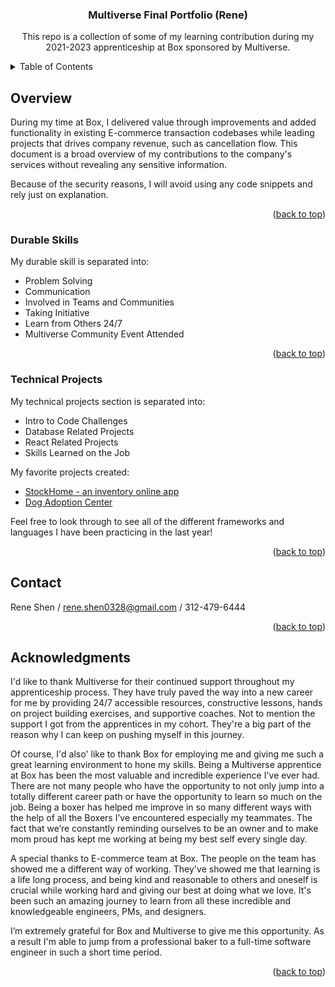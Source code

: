 <a name="readme-top"></a>

<h3 align="center">Multiverse Final Portfolio (Rene)</h3>

<p align="center">
  This repo is a collection of some of my learning contribution during my 2021-2023 apprenticeship at Box sponsored by Multiverse.
</p>


<!-- TABLE OF CONTENTS -->
<details>
  <summary>Table of Contents</summary>
  <ol>
    <li><a href="#overview">Overview</a></li>
    <li><a href="#durable">Durable Skills</a></li>
    <li><a href="#technical">Technical Projects</a></li>
    <li><a href="#contact">Contact Me</a></li>
    <li><a href="#acknowledgments">Acknowledgments</a></li>
  </ol>
</details>


<!-- Overview -->
## Overview

During my time at Box, I delivered value through improvements and added functionality in existing E-commerce transaction codebases while leading projects that drives company revenue, such as cancellation flow. This document is a broad overview of my contributions to the company's services without revealing any sensitive information. 

Because of the security reasons, I will avoid using any code snippets and rely just on explanation.

<p align="right">(<a href="#readme-top">back to top</a>)</p>

<!-- Durable Skills Section -->
### Durable Skills

My durable skill is separated into: 
<ul>
  <li>Problem Solving</li>
  <li>Communication</li>
  <li>Involved in Teams and Communities</li>
  <li>Taking Initiative</li>
  <li>Learn from Others 24/7</li>
  <li>Multiverse Community Event Attended</li>
</ul>

<p align="right">(<a href="#readme-top">back to top</a>)</p>

<!-- Technical Projects Section -->
### Technical Projects

My technical projects section is separated into: 
<ul>
  <li>Intro to Code Challenges</li>
  <li>Database Related Projects</li>
  <li>React Related Projects</li>
  <li>Skills Learned on the Job</li>
</ul>

My favorite projects created:
<ul>
  <li><a href="https://github.com/team-fire-project/online-app.git">StockHome - an inventory online app</a></li>
  <li><a href="https://github.com/ReneShen/dog-adoption-frontend.git">Dog Adoption Center</a></li>
</ul>

Feel free to look through to see all of the different frameworks and languages I have been practicing in the last year!

<p align="right">(<a href="#readme-top">back to top</a>)</p>

<!-- CONTACT -->
## Contact

Rene Shen / rene.shen0328@gmail.com  / 312-479-6444

<p align="right">(<a href="#readme-top">back to top</a>)</p>

<!-- ACKNOWLEDGMENTS -->
## Acknowledgments

I'd like to thank Multiverse for their continued support throughout my apprenticeship process. They have truly paved the way into a new career for me by providing 24/7 accessible resources, constructive lessons, hands on project building exercises, and supportive coaches. Not to mention the support I got from the apprentices in my cohort. They're a big part of the reason why I can keep on pushing myself in this journey.

Of course, I'd also' like to thank Box for employing me and giving me such a great learning environment to hone my skills. 
Being a Multiverse apprentice at Box has been the most valuable and incredible experience I've ever had. There are not many people who have the opportunity to not only jump into a totally different career path or have the opportunity to learn so much on the job. 
Being a boxer has helped me improve in so many different ways with the help of all the Boxers I’ve encountered especially my teammates. The fact that we’re constantly reminding ourselves to be an owner and to make mom proud has kept me working at being my best self every single day.

A special thanks to E-commerce team at Box. The people on the team has showed me a different way of working. They've showed me that learning is a life long process, and being kind and reasonable to others and oneself is crucial while working hard and giving our best at doing what we love. It's been such an amazing journey to learn from all these incredible and knowledgeable engineers, PMs, and designers.

I’m extremely grateful for Box and Multiverse to give me this opportunity. As a result I'm able to jump from a professional baker to a full-time software engineer in such a short time period.

<p align="right">(<a href="#readme-top">back to top</a>)</p>
